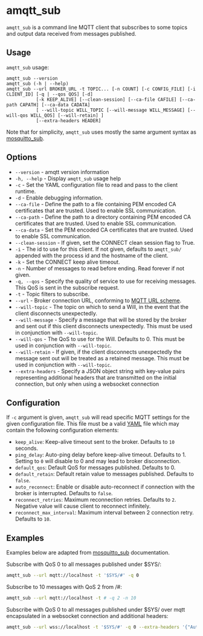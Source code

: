 # amqtt_sub

`amqtt_sub` is a command line MQTT client that subscribes to some topics and output data received from messages published.

## Usage

`amqtt_sub` usage:

```
amqtt_sub --version
amqtt_sub (-h | --help)
amqtt_sub --url BROKER_URL -t TOPIC... [-n COUNT] [-c CONFIG_FILE] [-i CLIENT_ID] [-q | --qos QOS] [-d]
           [-k KEEP_ALIVE] [--clean-session] [--ca-file CAFILE] [--ca-path CAPATH] [--ca-data CADATA]
           [ --will-topic WILL_TOPIC [--will-message WILL_MESSAGE] [--will-qos WILL_QOS] [--will-retain] ]
           [--extra-headers HEADER]
```

Note that for simplicity, `amqtt_sub` uses mostly the same argument syntax as [mosquitto_sub](http://mosquitto.org/man/mosquitto_sub-1.html).

## Options

- `--version` - amqtt version information
- `-h, --help` - Display `amqtt_sub` usage help
- `-c` - Set the YAML configuration file to read and pass to the client runtime.
- `-d` - Enable debugging information.
- `--ca-file` - Define the path to a file containing PEM encoded CA certificates that are trusted. Used to enable SSL communication.
- `--ca-path` - Define the path to a directory containing PEM encoded CA certificates that are trusted. Used to enable SSL communication.
- `--ca-data` - Set the PEM encoded CA certificates that are trusted. Used to enable SSL communication.
- `--clean-session` - If given, set the CONNECT clean session flag to True.
- `-i` - The id to use for this client. If not given, defaults to `amqtt_sub/` appended with the process id and the hostname of the client.
- `-k` - Set the CONNECT keep alive timeout.
- `-n` - Number of messages to read before ending. Read forever if not given.
- `-q, --qos` - Specify the quality of service to use for receiving messages. This QoS is sent in the subscribe request.
- `-t` - Topic filters to subscribe.
- `--url` - Broker connection URL, conforming to [MQTT URL scheme](https://github.com/mqtt/mqtt.github.io/wiki/URI-Scheme).
- `--will-topic` - The topic on which to send a Will, in the event that the client disconnects unexpectedly.
- `--will-message` - Specify a message that will be stored by the broker and sent out if this client disconnects unexpectedly. This must be used in conjunction with `--will-topic`.
- `--will-qos` - The QoS to use for the Will. Defaults to 0. This must be used in conjunction with `--will-topic`.
- `--will-retain` - If given, if the client disconnects unexpectedly the message sent out will be treated as a retained message. This must be used in conjunction with `--will-topic`.
- `--extra-headers` - Specify a JSON object string with key-value pairs representing additional headers that are transmitted on the initial connection, but only when using a websocket connection

## Configuration

If `-c` argument is given, `amqtt_sub` will read specific MQTT settings for the given configuration file. This file must be a valid [YAML](http://yaml.org/) file which may contain the following configuration elements:

- `keep_alive`: Keep-alive timeout sent to the broker. Defaults to `10` seconds.
- `ping_delay`: Auto-ping delay before keep-alive timeout. Defaults to 1. Setting to `0` will disable to 0 and may lead to broker disconnection.
- `default_qos`: Default QoS for messages published. Defaults to 0.
- `default_retain`: Default retain value to messages published. Defaults to `false`.
- `auto_reconnect`: Enable or disable auto-reconnect if connection with the broker is interrupted. Defaults to `false`.
- `reconnect_retries`: Maximum reconnection retries. Defaults to `2`. Negative value will cause client to reconnect infinitely.
- `reconnect_max_interval`: Maximum interval between 2 connection retry. Defaults to `10`.

## Examples

Examples below are adapted from [mosquitto_sub](http://mosquitto.org/man/mosquitto_sub-1.html) documentation.

Subscribe with QoS 0 to all messages published under $SYS/:

```bash
amqtt_sub --url mqtt://localhost -t '$SYS/#' -q 0
```

Subscribe to 10 messages with QoS 2 from /#:

```bash
amqtt_sub --url mqtt://localhost -t # -q 2 -n 10
```

Subscribe with QoS 0 to all messages published under $SYS/ over mqtt encapsulated in a websocket connection and additional headers:

```bash
amqtt_sub --url wss://localhost -t '$SYS/#' -q 0 --extra-headers '{"Authorization": "Bearer <token>"}'
```
